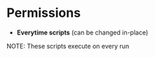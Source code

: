 # Permissions

* __Everytime scripts__ (can be changed in-place)

NOTE: These scripts execute on every run
